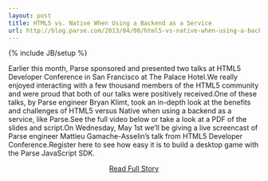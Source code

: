 ```yaml
---
layout: post
title: HTML5 vs. Native When Using a Backend as a Service
url: http://blog.parse.com/2013/04/08/html5-vs-native-when-using-a-backend-as-a-service/
---
```

{% include JB/setup %}<p>Earlier this month, Parse sponsored and presented two talks at HTML5 Developer Conference in San Francisco at The Palace Hotel.We really enjoyed interacting with a few thousand members of the HTML5 community and were proud that both of our talks were positively received.One of these talks, by Parse engineer Bryan Klimt, took an in-depth look at the benefits and challenges of HTML5 versus Native when using a backend as a service, like Parse.See the full video below or take a look at a PDF of the slides and script.On Wednesday, May 1st we’ll be giving a live screencast of Parse engineer Mattieu Gamache-Asselin’s talk from HTML5 Developer Conference.Register here to see how easy it is to build a desktop game with the Parse JavaScript SDK.</p>
<center><p><a href="http://blog.parse.com/2013/04/08/html5-vs-native-when-using-a-backend-as-a-service/" style='padding:15px;'>Read Full Story</a></p></center>
